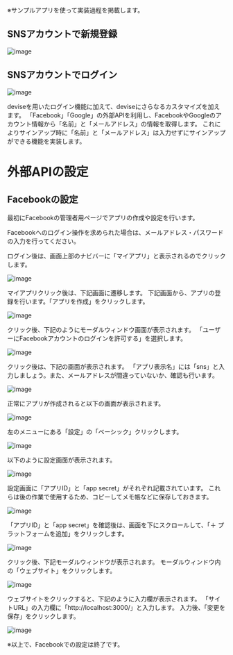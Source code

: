 ※サンプルアプリを使って実装過程を掲載します。

## SNSアカウントで新規登録

![image](https://github.com/koharayuki/til/assets/132040884/8d24ff47-1153-4a2d-be5f-ec0fdcfe6c51)

## SNSアカウントでログイン

![image](https://github.com/koharayuki/til/assets/132040884/0373ac49-51dc-438e-ba5a-0e9ff8e0a33e)

deviseを用いたログイン機能に加えて、deviseにさらなるカスタマイズを加えます。
「Facebook」「Google」の外部APIを利用し、FacebookやGoogleのアカウント情報から「名前」と「メールアドレス」の情報を取得します。
これによりサインアップ時に「名前」と「メールアドレス」は入力せずにサインアップができる機能を実装します。

# 外部APIの設定

## Facebookの設定

最初にFacebookの管理者用ページでアプリの作成や設定を行います。

Facebookへのログイン操作を求められた場合は、メールアドレス・パスワードの入力を行ってください。

ログイン後は、画面上部のナビバーに「マイアプリ」と表示されるのでクリックします。

![image](https://github.com/koharayuki/til/assets/132040884/044eddde-3eb6-45c7-8986-fedc7a632364)

マイアプリクリック後は、下記画面に遷移します。
下記画面から、アプリの登録を行います。「アプリを作成」をクリックします。

![image](https://github.com/koharayuki/til/assets/132040884/22fbcd30-60dd-44d7-b524-e8facc68404e)

クリック後、下記のようにモーダルウィンドウ画面が表示されます。
「ユーザーにFacebookアカウントのログインを許可する」を選択します。

![image](https://github.com/koharayuki/til/assets/132040884/b9d29d19-0a8b-4ee3-b4da-5564ef7b0336)

クリック後は、下記の画面が表示されます。
「アプリ表示名」には「sns」と入力しましょう。また、メールアドレスが間違っていないか、確認も行います。

![image](https://github.com/koharayuki/til/assets/132040884/2b06e5e6-66ad-46bd-926a-0f89bdeda6a3)

正常にアプリが作成されると以下の画面が表示されます。

![image](https://github.com/koharayuki/til/assets/132040884/06366fd7-b1ac-408a-9d38-7f8310474a48)

左のメニューにある「設定」の「ベーシック」クリックします。

![image](https://github.com/koharayuki/til/assets/132040884/6dc1a030-6705-449a-a8c7-7e2144022e9b)

以下のように設定画面が表示されます。

![image](https://github.com/koharayuki/til/assets/132040884/178cc285-e502-4b7f-aab4-adcb9dc4afb8)

設定画面に「アプリID」と「app secret」がそれぞれ記載されています。
これらは後の作業で使用するため、コピーしてメモ帳などに保存しておきます。

![image](https://github.com/koharayuki/til/assets/132040884/101b2014-82da-4c2a-9597-b019a9f1edb9)

「アプリID」と「app secret」を確認後は、画面を下にスクロールして、「＋ プラットフォームを追加」をクリックします。

![image](https://github.com/koharayuki/til/assets/132040884/b956611a-e90b-47fa-9216-b818f817a8a3)

クリック後、下記モーダルウィンドウが表示されます。
モーダルウィンドウ内の「ウェブサイト」をクリックします。

![image](https://github.com/koharayuki/til/assets/132040884/784fb29a-3957-4536-bd91-49b4537a9bcc)

ウェブサイトをクリックすると、下記のように入力欄が表示されます。
「サイトURL」の入力欄に「http://localhost:3000/」と入力します。
入力後、「変更を保存」をクリックします。

![image](https://github.com/koharayuki/til/assets/132040884/5d669e29-9c0b-4b87-945e-ef2580fecb56)

※以上で、Facebookでの設定は終了です。

